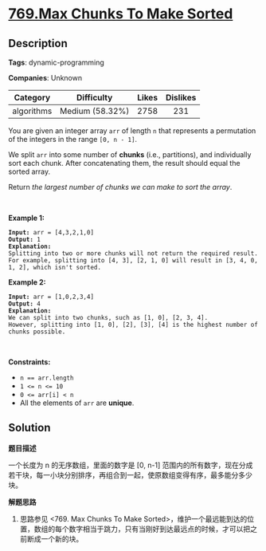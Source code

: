 # [769.Max Chunks To Make Sorted](https://leetcode.com/problems/max-chunks-to-make-sorted/description/)

## Description

**Tags**: dynamic-programming

**Companies**: Unknown

| Category | Difficulty | Likes | Dislikes |
| :------: | :--------: | :---: | :------: |
| algorithms | Medium (58.32%) | 2758 | 231 |

<p>You are given an integer array <code>arr</code> of length <code>n</code> that represents a permutation of the integers in the range <code>[0, n - 1]</code>.</p>
<p>We split <code>arr</code> into some number of <strong>chunks</strong> (i.e., partitions), and individually sort each chunk. After concatenating them, the result should equal the sorted array.</p>
<p>Return <em>the largest number of chunks we can make to sort the array</em>.</p>
<p>&nbsp;</p>
<p><strong class="example">Example 1:</strong></p>
<pre><code><strong>Input:</strong> arr = [4,3,2,1,0]
<strong>Output:</strong> 1
<strong>Explanation:</strong>
Splitting into two or more chunks will not return the required result.
For example, splitting into [4, 3], [2, 1, 0] will result in [3, 4, 0, 1, 2], which isn&#39;t sorted.</code></pre>
<p><strong class="example">Example 2:</strong></p>
<pre><code><strong>Input:</strong> arr = [1,0,2,3,4]
<strong>Output:</strong> 4
<strong>Explanation:</strong>
We can split into two chunks, such as [1, 0], [2, 3, 4].
However, splitting into [1, 0], [2], [3], [4] is the highest number of chunks possible.</code></pre>
<p>&nbsp;</p>
<p><strong>Constraints:</strong></p>
<ul>
  <li><code>n == arr.length</code></li>
  <li><code>1 &lt;= n &lt;= 10</code></li>
  <li><code>0 &lt;= arr[i] &lt; n</code></li>
  <li>All the elements of <code>arr</code> are <strong>unique</strong>.</li>
</ul>

## Solution

**题目描述**

一个长度为 n 的无序数组，里面的数字是 [0, n-1] 范围内的所有数字，现在分成若干块，每一小块分别排序，再组合到一起，使原数组变得有序，最多能分多少块。

**解题思路**

1. 思路参见 <769. Max Chunks To Make Sorted>，维护一个最远能到达的位置，数组的每个数字相当于跳力，只有当刚好到达最远点的时候，才可以把之前断成一个新的块。

